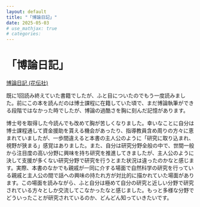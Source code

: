 ```yaml
---
layout: default
title: "「博論日記」"
date: 2025-05-03
# use_mathjax: true
# categories:
---
```


# 「博論日記」

[博論日記 (花伝社)](https://www.kadensha.net/book/b10032530.html)

既に1回読み終えていた書籍でしたが、ふと目についたのでもう一度読みました。前にこの本を読んだのは博士課程に在籍していた頃で、まだ博論執筆ができる段階ではなかった時でしたが、博論の過酷さを胸に刻んだ記憶があります。

博士号を取得した今読んでも改めて胸が苦しくなりました。幸いなことに自分は博士課程通して資金援助を貰える機会があったり、指導教員含め周りの方々に恵まれていましたが、一歩間違えると本書の主人公のように「研究に取り込まれ、視野が狭まる」感覚はありました。また、自分は研究分野全般の中で、世間一般から注目度の高い分野に興味を持ち研究を推進してきましたが、主人公のように決して支援が多くない研究分野で研究を行うとまた状況は違ったのかなと感じます。実際、本書のなかでも親戚が一同に介する場面で自然科学の研究を行っている親戚と主人公の間で話への興味の持たれ方が対比的に描かれていた場面があります。この場面を読みながら、ふと自分は極めて自分の研究と近しい分野で研究されている方々としか交流してこなかったなと感じました。もっと多様な分野でどういったことが研究されているのか、どんどん知っていきたいです。
